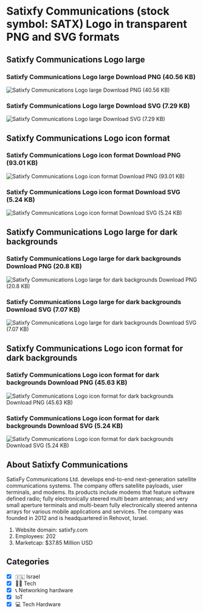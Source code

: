 # Satixfy Communications (stock symbol: SATX) Logo in transparent PNG and SVG formats

## Satixfy Communications Logo large

### Satixfy Communications Logo large Download PNG (40.56 KB)

![Satixfy Communications Logo large Download PNG (40.56 KB)](/img/orig/SATX_BIG-8ef96c56.png)

### Satixfy Communications Logo large Download SVG (7.29 KB)

![Satixfy Communications Logo large Download SVG (7.29 KB)](/img/orig/SATX_BIG-4118cb05.svg)

## Satixfy Communications Logo icon format

### Satixfy Communications Logo icon format Download PNG (93.01 KB)

![Satixfy Communications Logo icon format Download PNG (93.01 KB)](/img/orig/SATX-ddc7889f.png)

### Satixfy Communications Logo icon format Download SVG (5.24 KB)

![Satixfy Communications Logo icon format Download SVG (5.24 KB)](/img/orig/SATX-ad6de21f.svg)

## Satixfy Communications Logo large for dark backgrounds

### Satixfy Communications Logo large for dark backgrounds Download PNG (20.8 KB)

![Satixfy Communications Logo large for dark backgrounds Download PNG (20.8 KB)](/img/orig/SATX_BIG.D-b96431bb.png)

### Satixfy Communications Logo large for dark backgrounds Download SVG (7.07 KB)

![Satixfy Communications Logo large for dark backgrounds Download SVG (7.07 KB)](/img/orig/SATX_BIG.D-745dbc8b.svg)

## Satixfy Communications Logo icon format for dark backgrounds

### Satixfy Communications Logo icon format for dark backgrounds Download PNG (45.63 KB)

![Satixfy Communications Logo icon format for dark backgrounds Download PNG (45.63 KB)](/img/orig/SATX.D-821c6956.png)

### Satixfy Communications Logo icon format for dark backgrounds Download SVG (5.24 KB)

![Satixfy Communications Logo icon format for dark backgrounds Download SVG (5.24 KB)](/img/orig/SATX.D-d7f29306.svg)

## About Satixfy Communications

SatixFy Communications Ltd. develops end-to-end next-generation satellite communications systems. The company offers satellite payloads, user terminals, and modems. Its products include modems that feature software defined radio; fully electronically steered multi beam antennas; and very small aperture terminals and multi-beam fully electronically steered antenna arrays for various mobile applications and services. The company was founded in 2012 and is headquartered in Rehovot, Israel.

1. Website domain: satixfy.com
2. Employees: 202
3. Marketcap: $37.85 Million USD


## Categories
- [x] 🇮🇱 Israel
- [x] 👩‍💻 Tech
- [x] 📞 Networking hardware
- [x] IoT
- [x] 💻 Tech Hardware
